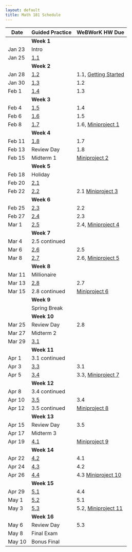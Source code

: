 ```yaml
---
layout: default
title: Math 181 Schedule
---
```


Date   | Guided Practice                 | WeBWorK HW Due
------ | ------------------------------- | --------------------------------------------------------------------------
       | **Week 1**                      |
Jan 23 | Intro                           |
Jan 25 | [1.1](/NSC-Math-181/GP1.1.html) |
       | **Week 2**                      |
Jan 28 | [1.2](/NSC-Math-181/GP1.2.html) | 1.1, [Getting Started](https://student.desmos.com/?prepopulateCode=hts5)
Jan 30 | [1.3](/NSC-Math-181/GP1.3.html) | 1.2
Feb 1  | [1.4](/NSC-Math-181/GP1.4.html) | 1.3
       | **Week 3**                      |
Feb 4  | [1.5](/NSC-Math-181/GP1.5.html) | 1.4
Feb 6  | [1.6](/NSC-Math-181/GP1.6.html) | 1.5
Feb 8  | [1.7](/NSC-Math-181/GP1.7.html) | 1.6, [Miniproject 1](/NSC-Math-181/CoreLearning/math181miniproject1.pdf)
       | **Week 4**                      |
Feb 11  | [1.8](/NSC-Math-181/GP1.8.html) | 1.7
Feb 13  | Review Day                      | 1.8
Feb 15  | Midterm 1                       | [Miniproject 2](/NSC-Math-181/CoreLearning/math181miniproject2.pdf)
       | **Week 5**                      |
Feb 18 | Holiday                         | 
Feb 20 | [2.1](/NSC-Math-181/GP2.1.html) |
Feb 22 | [2.2](/NSC-Math-181/GP2.2.html) | 2.1 [Miniproject 3](/NSC-Math-181/CoreLearning/math181miniproject3.pdf)
       | **Week 6**                      |
Feb 25 | [2.3](/NSC-Math-181/GP2.3.html) | 2.2 
Feb 27 | [2.4](/NSC-Math-181/GP2.4.html) | 2.3
Mar 1  | [2.5](/NSC-Math-181/GP2.5.html) | 2.4, [Miniproject 4](/NSC-Math-181/CoreLearning/math181miniproject4.pdf)
       | **Week 7**                      |
Mar 4  | 2.5 continued                   |
Mar 6  | [2.6](/NSC-Math-181/GP2.6.html) | 2.5
Mar 8  | [2.7](/NSC-Math-181/GP2.7.html) | 2.6, [Miniproject 5](/NSC-Math-181/CoreLearning/math181miniproject5.pdf)
       | **Week 8**                      |
Mar 11 | Millionaire                     |
Mar 13  | [2.8](/NSC-Math-181/GP2.8.html) | 2.7
Mar 15  | 2.8 continued                   | [Miniproject 6](/NSC-Math-181/CoreLearning/math181miniproject6.pdf)
       | **Week 9**                      |
       | Spring Break                    |
       | **Week 10**                     |
Mar 25 | Review Day                      | 2.8
Mar 27 | Midterm 2                       |
Mar 29 | [3.1](/NSC-Math-181/GP3.1.html) |
       | **Week 11**                     |
Apr 1  | 3.1 continued                   |
Apr 3  | [3.3](/NSC-Math-181/GP3.3.html) | 3.1
Apr 5  | [3.4](/NSC-Math-181/GP3.4.html) | 3.3, [Miniproject 7](/NSC-Math-181/CoreLearning/math181miniproject7.pdf)
       | **Week 12**                     |
Apr 8  | 3.4 continued                   |
Apr 10 | [3.5](/NSC-Math-181/GP3.5.html) | 3.4
Apr 12 | 3.5 continued                   | [Miniproject 8](/NSC-Math-181/CoreLearning/math181miniproject8.pdf)
       | **Week 13**                     |
Apr 15 | Review Day                      | 3.5
Apr 17 | Midterm 3                       |
Apr 19 | [4.1](/NSC-Math-181/GP4.1.html) | [Miniproject 9](/NSC-Math-181/CoreLearning/math181miniproject9.pdf)
       | **Week 14**                     |
Apr 22 | [4.2](/NSC-Math-181/GP4.2.html) | 4.1
Apr 24 | [4.3](/NSC-Math-181/GP4.3.html) | 4.2
Apr 26 | [4.4](/NSC-Math-181/GP4.4.html) | 4.3 [Miniproject 10](/NSC-Math-181/CoreLearning/math181miniproject10.pdf)
       | **Week 15**                     |
Apr 29 | [5.1](/NSC-Math-181/GP5.1.html) | 4.4
May 1  | [5.2](/NSC-Math-181/GP5.2.html) | 5.1
May 3  | [5.3](/NSC-Math-181/GP5.3.html) | 5.2, [Miniproject 11](/NSC-Math-181/CoreLearning/math181miniproject11.pdf)
       | **Week 16**                     |
May 6  | Review Day                      | 5.3
May 8  | Final Exam                      |
May 10 | Bonus Final
